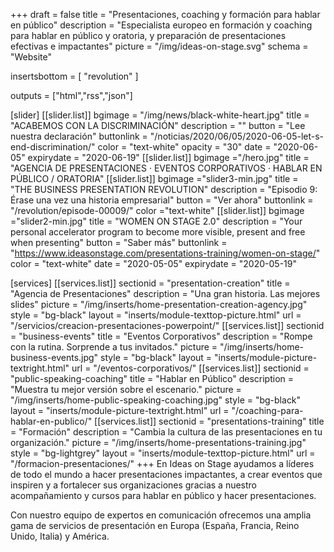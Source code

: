 +++
draft 			= false
title 			= "Presentaciones, coaching y formación para hablar en público"
description		= "Especialista europeo en formación y coaching para hablar en público y oratoria, y preparación de presentaciones efectivas e impactantes"
picture			= "/img/ideas-on-stage.svg"
schema			= "Website"

insertsbottom	= [ "revolution" ]

outputs			= ["html","rss","json"]

[slider]
	[[slider.list]]
		bgimage		= "/img/news/black-white-heart.jpg"
		title		= "ACABEMOS CON LA DISCRIMINACIÓN"
		description	= ""
		button		= "Lee nuestra declaración"
		buttonlink	= "/noticias/2020/06/05/2020-06-05-let-s-end-discrimination/"
		color		= "text-white"
		opacity		= "30"
		date		= "2020-06-05"
		expirydate	= "2020-06-19"
	[[slider.list]]
		bgimage ="/hero.jpg"
		title = "AGENCIA DE PRESENTACIONES · EVENTOS CORPORATIVOS · HABLAR EN PÚBLICO / ORATORIA"
	[[slider.list]]
		bgimage ="slider3-min.jpg"
		title = "THE BUSINESS PRESENTATION REVOLUTION"
		description = "Episodio 9: Érase una vez una historia empresarial"
		button = "Ver ahora"
		buttonlink = "/revolution/episode-00009/"
		color ="text-white"	
	[[slider.list]]
		bgimage ="slider2-min.jpg"
		title = "WOMEN ON STAGE 2.0"
		description = "Your personal accelerator program to become more visible, present and free when presenting"
		button = "Saber más"
		buttonlink = "https://www.ideasonstage.com/presentations-training/women-on-stage/"
		color = "text-white"
		date		= "2020-05-05"
		expirydate	= "2020-05-19"

[services]
	[[services.list]]
		sectionid	= "presentation-creation"
		title		= "Agencia de Presentaciones"
		description	= "Una gran historia. Las mejores slides"
		picture		= "/img/inserts/home-presentation-creation-agency.jpg"
		style		= "bg-black"
		layout		= "inserts/module-texttop-picture.html"
		url			= "/servicios/creacion-presentaciones-powerpoint/"
	[[services.list]]
		sectionid	= "business-events"
		title		= "Eventos Corporativos"
		description	= "Rompe con la rutina. Sorprende a tus invitados."
		picture		= "/img/inserts/home-business-events.jpg"
		style		= "bg-black"
		layout		= "inserts/module-picture-textright.html"
		url			= "/eventos-corporativos/"
	[[services.list]]
		sectionid	= "public-speaking-coaching"
		title		= "Hablar en Público"
		description	= "Muestra tu mejor versión sobre el escenario."
		picture		= "/img/inserts/home-public-speaking-coaching.jpg"
		style		= "bg-black"
		layout		= "inserts/module-picture-textright.html"
		url			= "/coaching-para-hablar-en-publico/"
	[[services.list]]
		sectionid	= "presentations-training"
		title		= "Formación"
		description	= "Cambia la cultura de las presentaciones en tu organización."
		picture		= "/img/inserts/home-presentations-training.jpg"
		style		= "bg-lightgrey"
		layout		= "inserts/module-texttop-picture.html"
		url			= "/formacion-presentaciones/"
+++
En Ideas on Stage ayudamos a líderes de todo el mundo a hacer presentaciones impactantes, a crear eventos que inspiren y a fortalecer sus organizaciones gracias a nuestro acompañamiento y cursos para hablar en público y hacer presentaciones.

Con nuestro equipo de expertos en comunicación ofrecemos una amplia gama de servicios de presentación en Europa (España, Francia, Reino Unido, Italia) y América.